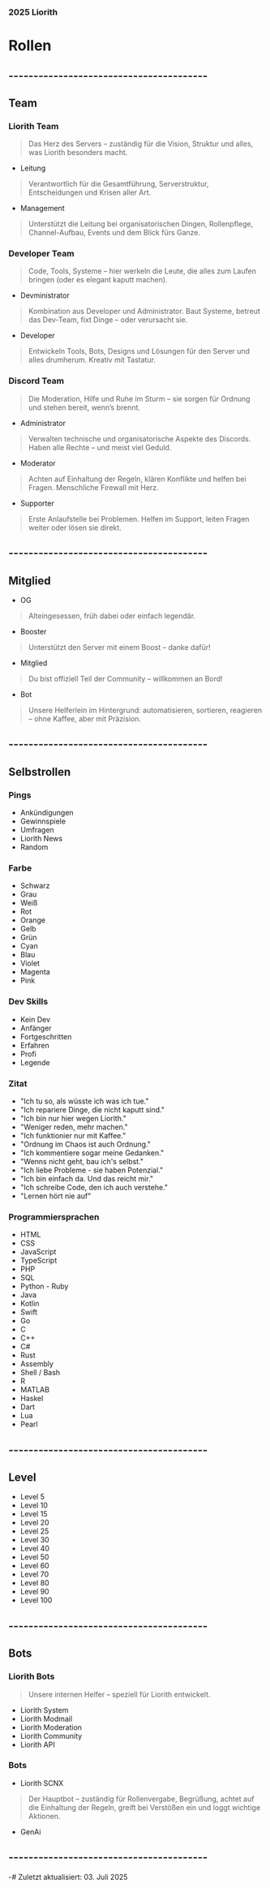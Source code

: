 ### 2025 Liorith
# Rollen

## ----------------------------------------

## Team

### Liorith Team
> Das Herz des Servers – zuständig für die Vision, Struktur und alles, was Liorith besonders macht.

- Leitung
> Verantwortlich für die Gesamtführung, Serverstruktur, Entscheidungen und Krisen aller Art.
- Management
> Unterstützt die Leitung bei organisatorischen Dingen, Rollenpflege, Channel-Aufbau, Events und dem Blick fürs Ganze.

### Developer Team
> Code, Tools, Systeme – hier werkeln die Leute, die alles zum Laufen bringen (oder es elegant kaputt machen).

- Devministrator
> Kombination aus Developer und Administrator. Baut Systeme, betreut das Dev-Team, fixt Dinge – oder verursacht sie.
- Developer
> Entwickeln Tools, Bots, Designs und Lösungen für den Server und alles drumherum. Kreativ mit Tastatur.

### Discord Team
> Die Moderation, Hilfe und Ruhe im Sturm – sie sorgen für Ordnung und stehen bereit, wenn’s brennt.

- Administrator
> Verwalten technische und organisatorische Aspekte des Discords. Haben alle Rechte – und meist viel Geduld.
- Moderator
> Achten auf Einhaltung der Regeln, klären Konflikte und helfen bei Fragen. Menschliche Firewall mit Herz.
- Supporter
> Erste Anlaufstelle bei Problemen. Helfen im Support, leiten Fragen weiter oder lösen sie direkt.

## ----------------------------------------

## Mitglied

- OG
> Alteingesessen, früh dabei oder einfach legendär.
- Booster
> Unterstützt den Server mit einem Boost – danke dafür!
- Mitglied
> Du bist offiziell Teil der Community – willkommen an Bord!
- Bot
> Unsere Helferlein im Hintergrund: automatisieren, sortieren, reagieren – ohne Kaffee, aber mit Präzision.

## ----------------------------------------

## Selbstrollen

### Pings
- Ankündigungen
- Gewinnspiele
- Umfragen
- Liorith News
- Random

### Farbe
- Schwarz
- Grau
- Weiß
- Rot
- Orange
- Gelb
- Grün
- Cyan
- Blau
- Violet
- Magenta
- Pink

### Dev Skills
- Kein Dev
- Anfänger
- Fortgeschritten
- Erfahren
- Profi
- Legende

### Zitat
- "Ich tu so, als wüsste ich was ich tue."
- "Ich repariere Dinge, die nicht kaputt sind."
- "Ich bin nur hier wegen Liorith."
- "Weniger reden, mehr machen."
- "Ich funktionier nur mit Kaffee."
- "Ordnung im Chaos ist auch Ordnung."
- "Ich kommentiere sogar meine Gedanken."
- "Wenns nicht geht, bau ich's selbst."
- "Ich liebe Probleme - sie haben Potenzial."
- "Ich bin einfach da. Und das reicht mir."
- "Ich schreibe Code, den ich auch verstehe."
- "Lernen hört nie auf"

### Programmiersprachen
- HTML
- CSS
- JavaScript
- TypeScript
- PHP
- SQL
- Python - Ruby
- Java
- Kotlin
- Swift
- Go
- C
- C++
- C#
- Rust
- Assembly
- Shell / Bash
- R
- MATLAB
- Haskel
- Dart
- Lua
- Pearl

## ----------------------------------------

## Level

- Level 5
- Level 10
- Level 15
- Level 20
- Level 25
- Level 30
- Level 40
- Level 50
- Level 60
- Level 70
- Level 80
- Level 90
- Level 100

## ----------------------------------------

## Bots

### Liorith Bots
> Unsere internen Helfer – speziell für Liorith entwickelt.

- Liorith System
- Liorith Modmail
- Liorith Moderation
- Liorith Community
- Liorith API

### Bots
- Liorith SCNX
> Der Hauptbot – zuständig für Rollenvergabe, Begrüßung, achtet auf die Einhaltung der Regeln, greift bei Verstößen ein und loggt wichtige Aktionen.
- GenAi

## ----------------------------------------

-# Zuletzt aktualisiert: 03. Juli 2025
